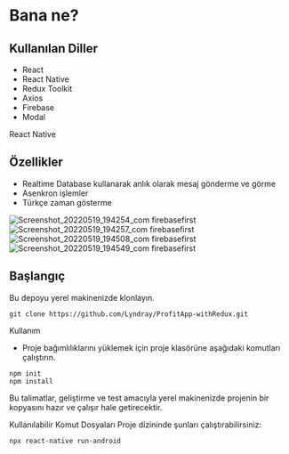 # Bana ne?

## Kullanılan Diller
- React
- React Native
- Redux Toolkit
- Axios
- Firebase
- Modal

React Native

## Özellikler

* Realtime Database kullanarak anlık olarak mesaj gönderme ve görme
* Asenkron işlemler
* Türkçe zaman gösterme

![Screenshot_20220519_194254_com firebasefirst](https://user-images.githubusercontent.com/103508575/169373455-9e4ed100-8cc4-4997-87df-c0a09026875a.jpg)
![Screenshot_20220519_194257_com firebasefirst](https://user-images.githubusercontent.com/103508575/169373462-f29ebfa8-651f-4855-8968-7dfc671a6152.jpg)
![Screenshot_20220519_194508_com firebasefirst](https://user-images.githubusercontent.com/103508575/169373474-7204eff8-70fb-479b-a478-b85c25f1a191.jpg)
![Screenshot_20220519_194549_com firebasefirst](https://user-images.githubusercontent.com/103508575/169373476-01cada82-cd18-4257-aede-419d82d97dba.jpg)


## Başlangıç
Bu depoyu yerel makinenizde klonlayın.
```
git clone https://github.com/Lyndray/ProfitApp-withRedux.git
```

Kullanım
* Proje bağımlılıklarını yüklemek için proje klasörüne aşağıdaki komutları çalıştırın.

```
npm init
npm install
```

Bu talimatlar, geliştirme ve test amacıyla yerel makinenizde projenin bir kopyasını hazır ve çalışır hale getirecektir.

Kullanılabilir Komut Dosyaları
Proje dizininde şunları çalıştırabilirsiniz:
```
npx react-native run-android
```
